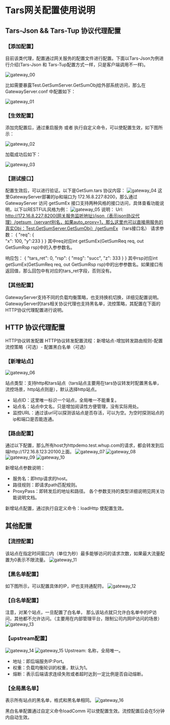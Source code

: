 # Tars网关配置使用说明

## Tars-Json && Tars-Tup 协议代理配置

### 【添加配置】
目前该类代理，配置通过网关服务的配置文件进行配置。下面以Tars-Json为例进行介绍(Tars-Json 和 Tars-Tup配置方式一样，只是客户端调用不一样)。

![gateway_00](../images/gateway_00.png)

比如需要暴露Test.GetSumServer.GetSumObj给外部系统访问，那么在GatewayServer.conf 中配置如下：

![gateway_01](../images/gateway_01.png)

### 【生效配置】
添加完配置后，通过重启服务 或者 执行自定义命令，可以使配置生效，如下图所示：

![gateway_02](../images/gateway_02.png)

加载成功后如下：

![gateway_03](../images/gateway_03.png)

### 【测试接口】
配置生效后，可以进行验证。以下是GetSum.tars 协议内容：
![gateway_04](../images/gateway_04.png)
这里GatewayServer部署的ip和端口为 172.16.8.227:8200，那么通过GatewayServer 访问 getSumEx 接口支持两种风格的接口访问，具体查看功能说明，以下以RESTFUL风格为例：
![gateway_05](../images/gateway_05.png)
说明：
Url: http://172.16.8.227:8200(网关服务监听地址)/json（表示json协议代理）/getsum（servant别名，如果auto_proxy=1，那么这里也可以直接用服务的真实Obj：Test.GetSumServer.GetSumObj）/getSumEx （tars接口名）
请求参数：
{
	"req": 
		{	
			"x": 100, 
			"y":233
		}
}
其中req对应int getSumEx(GetSumReq req, out GetSumRsp rsp)中的入参参数名。

响应包：
{
    "tars_ret": 0,
    "rsp": {
        "msg": "succ",
        "z": 333
    }
}
其中rsp对应int getSumEx(GetSumReq req, out GetSumRsp rsp)中的出参参数名。如果接口有返回值，那么回包中有对应的tars_ret字段，否则没有。


### 【其他配置】
GatewayServer支持不同的负载均衡策略，也支持换机切换，详细见配置说明。
GatewayServer的tars相关协议代理也支持黑名单，流控策略，其配置在下面的HTTP协议代理配置进行说明。


## HTTP 协议代理配置
HTTP协议转发配置
HTTP协议转发配置流程：新增站点-增加转发路由规则-配置流控策略（可选）- 配置黑白名单（可选）
### 【新增站点】
![gateway_06](../images/gateway_06.png)

站点类型：支持http和tars站点（tars站点主要用在tars协议转发时配置黑名单，流控场景，http站点则是），默认选择http站点。
* 站点ID：这里唯一标识一个站点，全局唯一不能重复。
* 站点名：站点中文名，只是增加阅读性方便管理，没有实际用处。
* 监控URL：通过该url可以探测该站点是否存活，可以为空。为空时探测站点的ip和端口是否能连通。

### 【路由配置】
通过以下配置，那么所有host为httpdemo.test.whup.com的请求，都会转发到后端http://172.16.8.123:20100上面。
![gateway_07](../images/gateway_07.png)
![gateway_08](../images/gateway_08.png)
![gateway_09](../images/gateway_09.png)
![gateway_10](../images/gateway_10.png)

新增站点参数说明：
* 服务名：即http请求的host。
* 路径规则：即请求path匹配规则。
* ProxyPass：即转发后的地址和路径。
各个参数支持的类型详细说明见网关功能说明文档。

新增站点配置，通过执行自定义命令：loadHttp 使配置生效。

## 其他配置
### 【流控配置】
该站点在指定时间窗口内（单位为秒）最多能够访问的请求次数，如果最大流量配置为0表示不限流量。
![gateway_11](../images/gateway_11.png)

### 【黑名单配置】
如下图所示，可以配置具体的IP，IP也支持通配符。
![gateway_12](../images/gateway_12.png)

### 【白名单配置】
注意，对某个站点，一旦配置了白名单， 那么该站点就只允许白名单中的IP访问，其他都不允许访问。（主要用在内部管理平台，限制公司内网IP访问的场景）
![gateway_13](../images/gateway_13.png)


### 【upstream配置】
![gateway_14](../images/gateway_14.png)
![gateway_15](../images/gateway_15.png)
Upstream: 名称，全局唯一。
* 地址：即后端服务IP:Port。
* 权重：负载均衡轮训的权重，默认为1。
* 熔断：表示后端请求连续失败或者超时达到一定比例是否自动熔断。

### 【全局黑名单】
表示所有站点的黑名单，格式和黑名单相同。
![gateway_16](../images/gateway_16.png)

黑白名单配置通过自定义命令loadComm 可以使配置生效。流控配置后会在5分钟内自动生效。